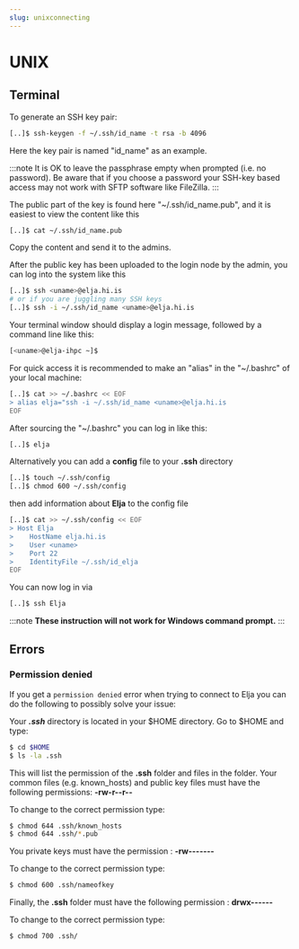 ```yaml
---
slug: unixconnecting
---
```

# UNIX

## Terminal

To generate an SSH key pair:

```bash
[..]$ ssh-keygen -f ~/.ssh/id_name -t rsa -b 4096
```

Here the key pair is named "id\_name" as an example.

:::note
It is OK to leave the passphrase empty when prompted (i.e. no password). Be aware that if you choose a password your SSH-key based access may not work with SFTP software like FileZilla.
:::

The public part of the key is found here "~/.ssh/id\_name.pub", and it is easiest to view the content like this

```bash
[..]$ cat ~/.ssh/id_name.pub
```

Copy the content and send it to the admins.

After the public key has been uploaded to the login node by the admin, you can log into the system like this

```bash                                                                                             
[..]$ ssh <uname>@elja.hi.is
# or if you are juggling many SSH keys
[..]$ ssh -i ~/.ssh/id_name <uname>@elja.hi.is
``` 

Your terminal window should display a login message, followed by a command line like this:

```bash
[<uname>@elja-ihpc ~]$
```

For quick access it is recommended to make an "alias" in the "~/.bashrc" of your local machine:

```bash
[..]$ cat >> ~/.bashrc << EOF
> alias elja="ssh -i ~/.ssh/id_name <uname>@elja.hi.is
EOF
```

After sourcing the "~/.bashrc" you can log in like this:

```bash                                                 
[..]$ elja                          
``` 

Alternatively you can add a **config** file to your **.ssh** directory

```bash                                                               
[..]$ touch ~/.ssh/config
[..]$ chmod 600 ~/.ssh/config
``` 

then add information about **Elja** to the config file

```bash                                                               
[..]$ cat >> ~/.ssh/config << EOF
> Host Elja
>    HostName elja.hi.is
>    User <uname>
>    Port 22
>    IdentityFile ~/.ssh/id_elja
EOF
``` 

You can now log in via
```bash
[..]$ ssh Elja
```

:::note
**These instruction will not work for Windows command prompt.**
:::

## Errors

### Permission denied

If you get a ```permission denied``` error when trying to connect to Elja you can do the following to possibly solve your issue:


Your ***.ssh*** directory is located in your $HOME directory. Go to $HOME and type:
```bash
$ cd $HOME
$ ls -la .ssh
```

This will list the permission of the **.ssh** folder and files in the folder. Your common files (e.g. known_hosts) and public key files must have the following permissions: **-rw-r--r--**

To change to the correct permission type:

```bash
$ chmod 644 .ssh/known_hosts
$ chmod 644 .ssh/*.pub
```

You private keys must have the permission : **-rw-------**

To change to the correct permission type:

```bash
$ chmod 600 .ssh/nameofkey
```

Finally, the **.ssh** folder must have the following permission : **drwx------**

To change to the correct permission type:

```bash
$ chmod 700 .ssh/
```
